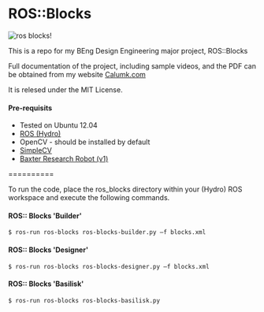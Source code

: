 ROS::Blocks
==========

![ros blocks!](http://calumk.com/dissertation/assets/img/jumbo_header.png "The ROS::Blocks Logo")

This is a repo for my BEng Design Engineering major project, ROS::Blocks

Full documentation of the project, including sample videos, and the PDF can be obtained from my website [Calumk.com](https://www.calumk.com/dissertation)


It is relesed under the MIT License.


#### Pre-requisits
* Tested on Ubuntu 12.04
* [ROS (Hydro)](http://wiki.ros.org/hydro)
* OpenCV - should be installed by default
* [SimpleCV](https://github.com/sightmachine/SimpleCV)
* [Baxter Research Robot (v1)](http://www.rethinkrobotics.com)



==========

To run the code, place the ros_blocks directory within your (Hydro) ROS workspace and execute the following commands. 


#### ROS:: Blocks 'Builder'
```
$ ros-run ros-blocks ros-blocks-builder.py —f blocks.xml
```


#### ROS:: Blocks 'Designer'
```
$ ros-run ros-blocks ros-blocks-designer.py —f blocks.xml
```

#### ROS:: Blocks 'Basilisk'
```
$ ros-run ros-blocks ros-blocks-basilisk.py
```
